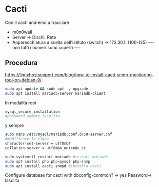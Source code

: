 # Cacti
Con il cacti andremo a tracciare
- m0n0wall
- Server -> Dischi, Rete
- Apparecchiatura a scelta dell'istituto (switch) -> 172.30.1. (100-125) 
--- non tutti i numeri sono coperti ---

## Procedura
https://linuxhostsupport.com/blog/how-to-install-cacti-snmp-monitoring-tool-on-debian-9/

```bash
sudo apt update && sudo apt -y upgrade
sudo apt install mariadb-server mariadb-client
```
In modalità root
```bash
mysql_secure_installation
#password sempre lasolita
```
y sempre
```bash
sudo nano /etc/mysql/mariadb.conf.d/50-server.cnf
#modificare le righe
character-set-server = utf8mb4
collation-server = utf8mb4_unicode_ci

sudo systemctl restart mariadb #restart mariadb
sudo apt install php php-mysql php-snmp
sudo apt install cacti snmpd #installa cacti
```
Configure database for cacti with dbconfig-common? -> yes
Password-> lasolita
<!--stackedit_data:
eyJoaXN0b3J5IjpbLTc5NDI4NTA3OSwyMDg2NDcwNTgyLC0xND
kzODU0MzhdfQ==
-->